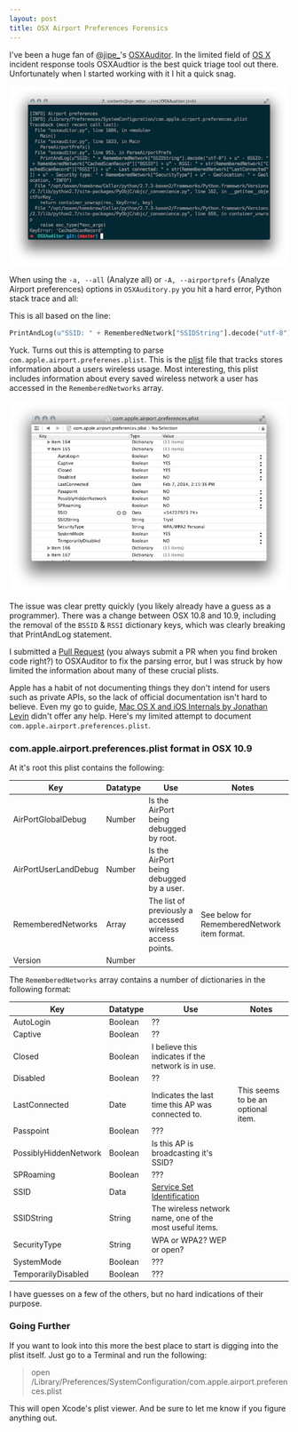 ```yaml
---
layout: post
title: OSX Airport Preferences Forensics
---
```


I've been a huge fan of [@jipe_](https://twitter.com/Jipe_)'s [OSXAuditor](https://github.com/jipegit/OSXAuditor). In the limited  field of [OS X](http://www.apple.com/osx/) incident response tools OSXAudtior is the best quick triage tool out there. Unfortunately when I started working with it I hit a quick snag.

![](./public/osxauditor-error.png)

When using the ```-a, --all``` (Analyze all) or ```-A, --airportprefs``` (Analyze Airport preferences) options in ```OSXAuditory.py``` you hit a hard error, Python stack trace and all:

This is all based on the line:

```python
PrintAndLog(u"SSID: " + RememberedNetwork["SSIDString"].decode("utf-8") + u" - BSSID: " + RememberedNetwork["CachedScanRecord"]["BSSID"] + u" - RSSI: " + str(RememberedNetwork["CachedScanRecord"]["RSSI"]) + u" - Last connected: " + str(RememberedNetwork["LastConnected"]) + u" - Security type: " + RememberedNetwork["SecurityType"] + u" - Geolocation: " + Geolocation, "INFO")
```

Yuck. Turns out this is attempting to parse ```com.apple.airport.preferenes.plist```. This is the [plist](https://developer.apple.com/library/mac/documentation/Darwin/Reference/Manpages/man5/plist.5.html) file that tracks stores information about a users wireless usage. Most interesting, this plist includes information about every saved wireless network a user has accessed in the ```RememberedNetworks``` array.

![](./public/wireless-plist.png)

The issue was clear pretty quickly (you likely already have a guess as a programmer). There was a change between OSX 10.8 and 10.9, including the removal of the ```BSSID``` & ```RSSI``` dictionary keys, which was clearly breaking that PrintAndLog statement.

I submitted a [Pull Request](https://github.com/jipegit/OSXAuditor/pull/8) (you always submit a PR when you find broken code right?) to OSXAuditor to fix the parsing error, but I was struck by how limited the information about many of these crucial plists.

Apple has a habit of not documenting things they don't intend for users such as private APIs, so the lack of official documentation isn't hard to believe. Even my go to guide,  [Mac OS X and iOS Internals by Jonathan Levin](http://www.wiley.com/WileyCDA/WileyTitle/productCd-1118057651.html) didn't offer any help. Here's my limited attempt to document ```com.apple.airport.preferences.plist```.

### com.apple.airport.preferences.plist format in OSX 10.9

At it's root this plist contains the following:

| Key | Datatype | Use | Notes |
| --- | -------- | --- | ----- |
| AirPortGlobalDebug | Number | Is the AirPort being debugged by root. | |
| AirPortUserLandDebug | Number | Is the AirPort being debugged by a user. | |
| RememberedNetworks | Array | The list of previously a  accessed wireless access points. | See below for RememberedNetwork item format. |
| Version | Number | | |

The ```RememberedNetworks``` array contains a number of dictionaries in the following format:

| Key | Datatype | Use | Notes |
| --- | -------- | --- | ----- |
| AutoLogin | Boolean | ?? | |
| Captive | Boolean | ?? | |
| Closed | Boolean | I believe this indicates if the network is in use. | |
| Disabled | Boolean | ?? | |
| LastConnected | Date | Indicates the last time this AP was connected to. | This seems to be an optional item. |
| Passpoint | Boolean | ??? | |
| PossiblyHiddenNetwork | Boolean | Is this AP is broadcasting it's SSID? | |
| SPRoaming | Boolean | ??? | |
| SSID | Data | [Service Set Identification](http://en.wikipedia.org/wiki/Service_set_(802.11_network)) | |
| SSIDString | String | The wireless network name, one of the most useful items. | |
| SecurityType | String | WPA or WPA2? WEP or open? | |
| SystemMode | Boolean | ??? | |
| TemporarilyDisabled | Boolean | ??? | |

I have guesses on a few of the others, but no hard indications of their purpose.

### Going Further
If you want to look into this more the best place to start is digging into the plist itself. Just go to a Terminal and run the following:

> open /Library/Preferences/SystemConfiguration/com.apple.airport.preferences.plist

This will open Xcode's plist viewer. And be sure to let me know if you figure anything out.